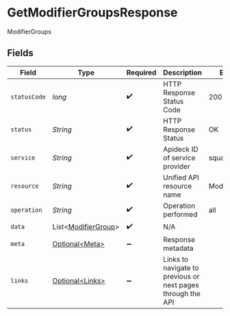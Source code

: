 # GetModifierGroupsResponse

ModifierGroups


## Fields

| Field                                                            | Type                                                             | Required                                                         | Description                                                      | Example                                                          |
| ---------------------------------------------------------------- | ---------------------------------------------------------------- | ---------------------------------------------------------------- | ---------------------------------------------------------------- | ---------------------------------------------------------------- |
| `statusCode`                                                     | *long*                                                           | :heavy_check_mark:                                               | HTTP Response Status Code                                        | 200                                                              |
| `status`                                                         | *String*                                                         | :heavy_check_mark:                                               | HTTP Response Status                                             | OK                                                               |
| `service`                                                        | *String*                                                         | :heavy_check_mark:                                               | Apideck ID of service provider                                   | square                                                           |
| `resource`                                                       | *String*                                                         | :heavy_check_mark:                                               | Unified API resource name                                        | ModifierGroups                                                   |
| `operation`                                                      | *String*                                                         | :heavy_check_mark:                                               | Operation performed                                              | all                                                              |
| `data`                                                           | List\<[ModifierGroup](../../models/components/ModifierGroup.md)> | :heavy_check_mark:                                               | N/A                                                              |                                                                  |
| `meta`                                                           | [Optional\<Meta>](../../models/components/Meta.md)               | :heavy_minus_sign:                                               | Response metadata                                                |                                                                  |
| `links`                                                          | [Optional\<Links>](../../models/components/Links.md)             | :heavy_minus_sign:                                               | Links to navigate to previous or next pages through the API      |                                                                  |